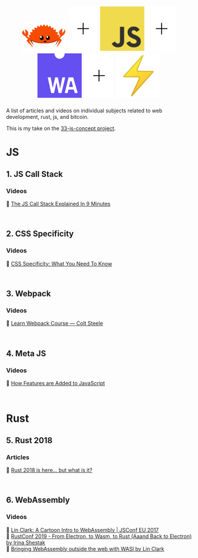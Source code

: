 <h1 align="center" >
  <br/>
    <img src="./ferris.png" alt="light bulb" width=120">
    <span style="width: 1rem;"></span>
    <img src="./plus-sign.png" alt="plus sign" width=80;>
    <span style="width: 1rem;"></span>
    <img src="./js.jpg" alt="light bulb" width=120">
    <span style="width: 1rem;"></span>
    <img src="./plus-sign.png" alt="plus sign" width=80;>
    <span style="width: 1rem;"></span>
    <img src="./webassembly.png" alt="light bulb" width=120">
    <img src="./plus-sign.png" alt="plus sign" width=80;>
    <span style="width: 1rem;"></span>
    <img src="./thunderbolt.png" alt="light bulb" width=120">
  <br/>
</h1>

A list of articles and videos on individual subjects related to web development, rust, js, and bitcoin.

This is my take on the [33-js-concept project](https://github.com/leonardomso/33-js-concepts).

# JS

## 1. JS Call Stack

### Videos

📼 [The JS Call Stack Explained In 9 Minutes](https://www.youtube.com/watch?v=W8AeMrVtFLY)

<br/>

## 2. CSS Specificity

### Videos

📼 [CSS Specificity: What You Need To Know](https://www.youtube.com/watch?v=5Jpu2YrqzN0)

<br/>

## 3. Webpack

### Videos

📖 [Learn Webpack Course — Colt Steele](https://www.youtube.com/playlist?list=PLblA84xge2_zwxh3XJqy6UVxS60YdusY8)

<br/>

## 4. Meta JS

### Videos

📼 [How Features are Added to JavaScript](https://www.youtube.com/watch?v=uBzjdTiCSNk)

<br/>

# Rust

## 5. Rust 2018

### Articles

📖 [Rust 2018 is here… but what is it?](https://hacks.mozilla.org/2018/12/rust-2018-is-here/)

<br/>

## 6. WebAssembly

### Videos

📼 [Lin Clark: A Cartoon Intro to WebAssembly | JSConf EU 2017](https://www.youtube.com/watch?v=HktWin_LPf4)  
📼 [RustConf 2019 - From Electron, to Wasm, to Rust (Aaand Back to Electron) by Irina Shestak](https://www.youtube.com/watch?v=lLzFJenzBng)  
📼 [Bringing WebAssembly outside the web with WASI by Lin Clark](https://www.youtube.com/watch?v=fh9WXPu0hw8)
